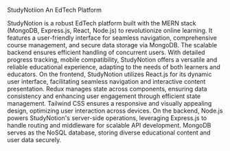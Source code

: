 StudyNotiion 
An EdTech Platform

StudyNotion is a robust EdTech platform built with the MERN stack (MongoDB, Express.js, React, Node.js) to revolutionize online
learning. It features a user-friendly interface for seamless navigation, comprehensive course management, and secure data storage via
MongoDB. The scalable backend ensures efficient handling of concurrent users. With detailed progress tracking, mobile compatibility,
StudyNotion offers a versatile and reliable educational experience, adapting to the needs of both learners and educators.
On the frontend, StudyNotion utilizes React.js for its dynamic user interface, facilitating seamless navigation and interactive content
presentation. Redux manages state across components, ensuring data consistency and enhancing user engagement through efficient
state management. Tailwind CSS ensures a responsive and visually appealing design, optimizing user interaction across devices.
On the backend, Node.js powers StudyNotion's server-side operations, leveraging Express.js to handle routing and middleware for
scalable API development. MongoDB serves as the NoSQL database, storing diverse educational content and user data securely.
